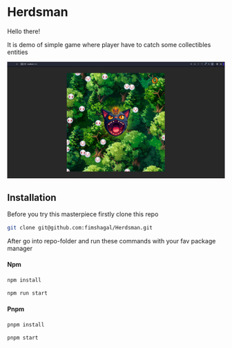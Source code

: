 # Herdsman

Hello there!

It is demo of simple game where player have to catch some collectibles entities

![img.png](img.png)

## Installation

Before you try this masterpiece firstly clone this repo

```bash
git clone git@github.com:fimshagal/Herdsman.git
```

After go into repo-folder and run these commands with your fav package manager

#### Npm

```bash
npm install
```

```bash
npm run start
```

#### Pnpm

```bash
pnpm install
```

```bash
pnpm start
```


